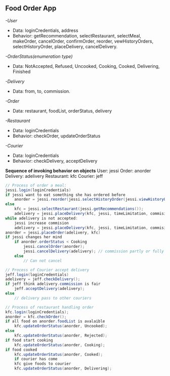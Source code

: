 ## Food Order App

*-User*
- Data: loginCredentials, address
- Behavior: getRecommendation, selectRestaurant, selectMeal, makeOrder, cancelOrder, confirmOrder, reorder, vewHistoryOrders, selectHistoryOrder, placeDelivery, cancelDelivery.

*-OrderStatus(enumeration type)*
- Data: NotAccepted, Refused, Uncooked, Cooking, Cooked, Delivering, Finished

*-Delivery*
- Data: from, to, commission.

*-Order*
- Data: restaurant, foodList, orderStatus, delivery

*-Restaurant*
- Data: loginCredentials
- Behavior: checkOrder, updateOrderStatus

*-Courier*
- Data: loginCredentials
- Behavior: checkDelivery, acceptDelivery

**Sequence of invoking behavior on objects**
        User: jessi
        Order: anorder
        Delivery: adelivery
        Restaurant: kfc
        Courier: jeff

~~~java
// Process of order a meal:
jessi.login(loginCredentials)
if jessi want to eat something she has ordered before
    anorder = jessi.reorder(jessi.selectHistoryOrder(jessi.viewHistoryOrders()));
else
    kfc = jessi.selectRestaurant(jessi.getRecommendations());
    adelivery = jessi.placeDelivery(kfc, jessi, timeLimitation, commision);
while adelivery is not accepted:
    jessi increase commision
    adelivery = jessi.placeDelivery(kfc, jessi, timeLimitation, commision);
anorder = jessi.placeOrder(adelivery, kfc)
if jessi changes her mind
    if anorder.orderStatus < Cooking
        jessi.cancelOrder(anorder);
        jessi.cancelDelivery(adelivery); // commission partly or fully given
    else
        // Can not cancel

// Process of Courier accept delivery
jeff.login(loginCredentials)
adelivery = jeff.checkDelivery();
if jeff think adelivery.commission is fair
    jeff.acceptDelivery(adelivery);
else
    // delivery pass to other couriers

// Process of restaurant handling order
kfc.login(loginCredentials);
anorder = kfc.checkOrder();
if all food on anorder.foodList is avalaible
    kfc.updateOrderStatus(anorder, Uncooked);
else
    kfc.updateOrderStatus(anorder, Rejected);
if food start cooking
    kfc.updateOrderStatus(anorder, Cooking);
if food cooked
    kfc.updateOrderStatus(anorder, Cooked);
    if courier has come
    kfc give foods to courier
    kfc.updateOrderStatus(anorder, Delivering);
~~~

